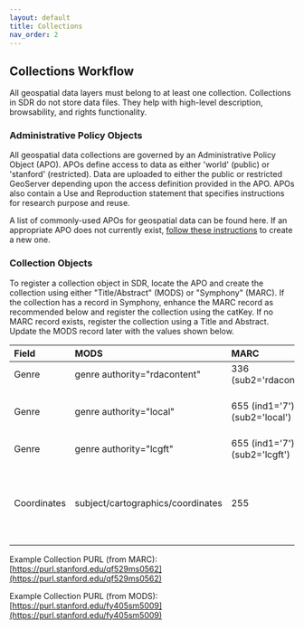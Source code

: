 ```yaml
---
layout: default
title: Collections
nav_order: 2
---
```


## Collections Workflow

All geospatial data layers must belong to at least one collection. Collections in SDR do not store data files. They help with high-level description, browsability, and rights functionality.

### Administrative Policy Objects

All geospatial data collections are governed by an Administrative Policy Object (APO). APOs define access to data as either 'world' (public) or 'stanford' (restricted). Data are uploaded to either the public or restricted GeoServer depending upon the access definition provided in the APO. APOs also contain a Use and Reproduction statement that specifies instructions for research purpose and reuse.

A list of commonly-used APOs for geospatial data can be found here. If an appropriate APO does not currently exist, [follow these instructions](https://consul.stanford.edu/display/DLSSDOCS/Argo+-+How+to+Create+an+APO) to create a new one.

### Collection Objects

To register a collection object in SDR, locate the APO and create the collection using either "Title/Abstract" (MODS) or "Symphony" (MARC). If the collection has a record in Symphony, enhance the MARC record as recommended below and register the collection using the catKey. If no MARC record exists, register the collection using a Title and Abstract. Update the MODS record later with the values shown below.

|Field|MODS|MARC|Value|
|:-----|:------|:------|:------|
|Genre|genre authority="rdacontent"|336 (sub2='rdacontent')|cartographic dataset|
|Genre|genre authority="local"|655 (ind1='7'), (sub2='local')|Geographic information systems data|
|Genre|genre authority="lcgft"|655 (ind1='7'), (sub2='lcgft')|Geospatial data|
|Coordinates|subject/cartographics/coordinates|255|(W 121.4851--W 120.3878/N 038.0775--N 037.1347)|

Example Collection PURL (from MARC): [https://purl.stanford.edu/qf529ms0562](https://purl.stanford.edu/qf529ms0562)

Example Collection PURL (from MODS): [https://purl.stanford.edu/fy405sm5009](https://purl.stanford.edu/fy405sm5009)
